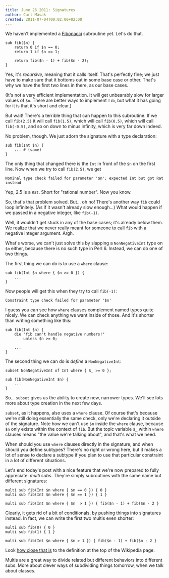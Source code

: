 ```yaml
---
title: June 26 2011: Signatures
author: Carl Mäsak
created: 2011-07-04T00:02:00+02:00
---
```

We haven't implemented a [Fibonacci](http://en.wikipedia.org/wiki/Fibonacci_number) subroutine yet. Let's do that.

    sub fib($n) {
        return 0 if $n == 0;
        return 1 if $n == 1;

        return fib($n - 1) + fib($n - 2);
    }

Yes, it's *recursive*, meaning that it calls itself. That's perfectly fine; we just have to make sure that it bottoms out in some base case or other. That's why we have the first two lines in there, as our base cases.

(It's not a very efficient implementation. It will get unbearably slow for larger values of `$n`. There are better ways to implement `fib`, but what it has going for it is that it's short and clear.)

But wait! There's a terrible thing that can happen to this subroutine. If we call `fib(2.5)` it will call `fib(1.5)`, which will call `fib(0.5)`, which will call `fib(-0.5)`, and so on down to minus infinity, which is very far down indeed.

No problem, though. We just adorn the signature with a type declaration:

    sub fib(Int $n) {
        ... # (same)
    }

The only thing that changed there is the `Int` in front of the `$n` on the first line. Now when we try to call `fib(2.5)`, we get

    Nominal type check failed for parameter '$n'; expected Int but got Rat instead

Yep, 2.5 is a `Rat`. Short for "rational number". Now you know.

So, that's that problem solved. But... oh no! There's another way `fib` could loop infinitely. (As if it wasn't already slow enough...) What would happen if we passed in a negative integer, like `fib(-1)`.

Well, it wouldn't get stuck in any of the base cases; it's already below them. We realize that we never really meant for someone to call `fib` with a negative integer argument. Argh.

What's worse, we can't just solve this by slapping a `NonNegativeInt` type on `$n` either, because there is no such type in Perl 6. Instead, we can do one of two things.

The first thing we can do is to use a `where` clause:

    sub fib(Int $n where { $n >= 0 }) {
        ...
    }

Now people will get this when they try to call `fib(-1)`:

    Constraint type check failed for parameter '$n'

I guess you can see how `where` clauses complement named types quite nicely. We can check anything we want inside of those. And it's shorter than writing something like this:

    sub fib(Int $n) {
        die "fib can't handle negative numbers!"
            unless $n >= 0;

        ...
    }

The second thing we can do is *define* a `NonNegativeInt`:

    subset NonNegativeInt of Int where { $_ >= 0 };
    
    sub fib(NonNegativeInt $n) {
        ...
    }

So... `subset` gives us the ability to create new, narrower types. We'll see lots more about type creation in the next few days.

`subset`, as it happens, also uses a `where` clause. Of course that's because we're still doing essentially the same check, only we're declaring it outside of the signature. Note how we can't use `$n` inside the `where` clause, because `$n` only exists within the context of `fib`. But the topic variable `$_` within `where` clauses means "the value we're talking about", and that's what we need.

When should you use `where` clauses directly in the signature, and when should you define subtypes? There's no right or wrong here, but it makes a lot of sense to declare a subtype if you plan to use that particular constraint in a lot of different situations.

Let's end today's post with a nice feature that we're now prepared to fully appreciate: *multi subs*. They're simply subroutines with the same name but different signatures:

    multi sub fib(Int $n where { $n == 0 }) { 0 }
    multi sub fib(Int $n where { $n == 1 }) { 1 }
    
    multi sub fib(Int $n where { $n  > 1 }) { fib($n - 1) + fib($n - 2 }

Clearly, it gets rid of a bit of conditionals, by pushing things into signatures instead. In fact, we can write the first two multis even shorter:

    multi sub fib(0) { 0 }
    multi sub fib(1) { 1 }
    
    multi sub fib(Int $n where { $n > 1 }) { fib($n - 1) + fib($n - 2 }

Look [how close that is](http://en.wikipedia.org/wiki/Fibonacci_number) to the definition at the top of the Wikipedia page.

Multis are a great way to divide related but different behaviors into different subs. More about clever ways of subdividing things tomorrow, when we talk about classes.
